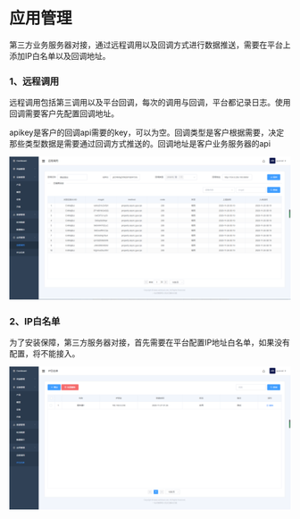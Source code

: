 # 应用管理

第三方业务服务器对接，通过远程调用以及回调方式进行数据推送，需要在平台上添加IP白名单以及回调地址。

### 1、远程调用

远程调用包括第三调用以及平台回调，每次的调用与回调，平台都记录日志。使用回调需要客户先配置回调地址。

apikey是客户的回调api需要的key，可以为空。回调类型是客户根据需要，决定那些类型数据是需要通过回调方式推送的。回调地址是客户业务服务器的api

![](../../.gitbook/assets/hui-tiao-.png)

### 2、IP白名单

为了安装保障，第三方服务器对接，首先需要在平台配置IP地址白名单，如果没有配置，将不能接入。

![](../../.gitbook/assets/image%20%2835%29.png)

